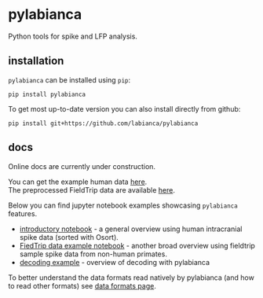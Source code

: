 # pylabianca
Python tools for spike and LFP analysis.

## installation
`pylabianca` can be installed using `pip`:
```
pip install pylabianca
```
To get most up-to-date version you can also install directly from github:
```
pip install git+https://github.com/labianca/pylabianca
```

## docs
Online docs are currently under construction.  

You can get the example human data [here](https://www.dropbox.com/scl/fo/wevgovmxv8qrl52w12b6z/h?rlkey=1je64v2h1h6zyqhzmhiykpqqu&dl=0).  
The preprocessed FieldTrip data are available [here](https://www.dropbox.com/scl/fo/i6q4e0ix805dds92jibmw/h?rlkey=cfdm1730qubqwb64zj1j02tvt&dl=0).

Below you can find jupyter notebook examples showcasing `pylabianca` features.
* [introductory notebook](doc/intro_overview.ipynb) - a general overview using human intracranial spike data (sorted with Osort).  
* [FiedTrip data example notebook](doc/fieldtrip_example.ipynb) - another broad overview using fieldtrip sample spike data from non-human primates.
* [decoding example](doc/decoding_example.ipynb) - overview of decoding with pylabianca

To better understand the data formats read natively by pylabianca (and how to read other formats) see [data formats page](doc/data_formats.md).
